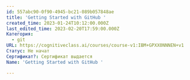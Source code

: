 ```yaml
---
id: 557abc90-0f90-4945-bc21-089b057848ae
title: 'Getting Started with GitHub '
created_time: 2023-01-24T10:12:00.000Z
last_edited_time: 2023-02-20T17:59:00.000Z
Категория:
  - git
URL: https://cognitiveclass.ai/courses/course-v1:IBM+GPXX0NNNEN+v1
Статус: Не начат
Сертификат?: Сертификат выдается
Name: 'Getting Started with GitHub '

---
```

